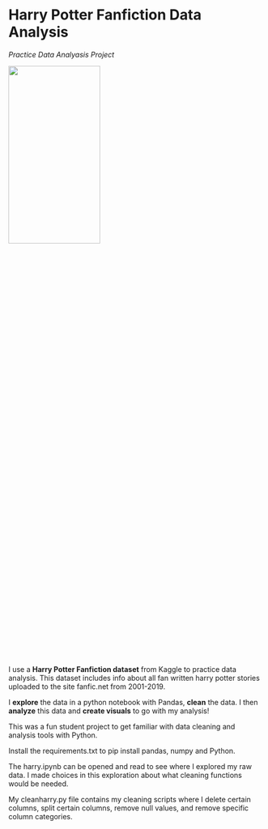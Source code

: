 # Harry Potter Fanfiction Data Analysis
*Practice Data Analyasis Project*

<img src="https://images.unsplash.com/photo-1551269901-5c5e14c25df7?ixlib=rb-4.0.3&ixid=MnwxMjA3fDB8MHxwaG90by1wYWdlfHx8fGVufDB8fHx8&auto=format&fit=crop&w=2669&q=80"  width="60%" height="30%">

I use a **Harry Potter Fanfiction dataset** from Kaggle to practice data analysis. This dataset includes info about all fan written harry potter stories uploaded to the site fanfic.net from 2001-2019.  

I **explore** the data in a python notebook with Pandas, **clean** the data. I then **analyze** this data and **create visuals** to go with my analysis!

This was a fun student project to get familiar with data cleaning and analysis tools with Python.

Install the requirements.txt to pip install pandas, numpy and Python. 

The harry.ipynb can be opened and read to see where I explored my raw data. I made choices in this exploration about what cleaning functions would be needed.

My cleanharry.py file contains my cleaning scripts where I delete certain columns, split certain columns, remove null values, and remove specific column categories. 
